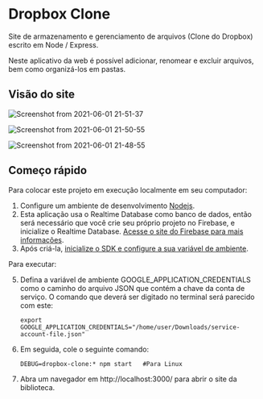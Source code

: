 # Dropbox Clone

Site de armazenamento e gerenciamento de arquivos (Clone do Dropbox) escrito em Node / Express. 

Neste aplicativo da web é possível adicionar, renomear e excluir arquivos, bem como organizá-los em pastas.

## Visão do site

![Screenshot from 2021-06-01 21-51-37](https://user-images.githubusercontent.com/72050839/120408074-aa664480-c324-11eb-9f06-906c026bfe33.png)

![Screenshot from 2021-06-01 21-50-55](https://user-images.githubusercontent.com/72050839/120408118-c10c9b80-c324-11eb-9fe1-bf276550c31f.png)

![Screenshot from 2021-06-01 21-48-55](https://user-images.githubusercontent.com/72050839/120408241-03ce7380-c325-11eb-8a4e-e721f6e511ab.png)


## Começo rápido 

Para colocar este projeto em execução localmente em seu computador:

1. Configure um ambiente de desenvolvimento [Nodejs](https://developer.mozilla.org/pt-BR/docs/Learn/Server-side/Express_Nodejs/development_environment).
2. Esta aplicação usa o Realtime Database como banco de dados, então será necessário que você crie seu próprio projeto no Firebase, e inicialize o Realtime Database. [Acesse o site do Firebase para mais informações](https://firebase.google.com/docs/database).
3. Após criá-la, [inicialize o SDK e configure a sua variável de ambiente](https://firebase.google.com/docs/admin/setup?authuser=0#initialize-sdk).

Para executar:

5. Defina a variável de ambiente GOOGLE_APPLICATION_CREDENTIALS como o caminho do arquivo JSON que contém a chave da conta de serviço. O comando que deverá ser digitado no terminal será parecido com este: 
   ```
   export GOOGLE_APPLICATION_CREDENTIALS="/home/user/Downloads/service-account-file.json"
   ```
6. Em seguida, cole o seguinte comando:
   ```
   DEBUG=dropbox-clone:* npm start   #Para Linux
   ```
8. Abra um navegador em  http://localhost:3000/ para abrir o site da biblioteca.
